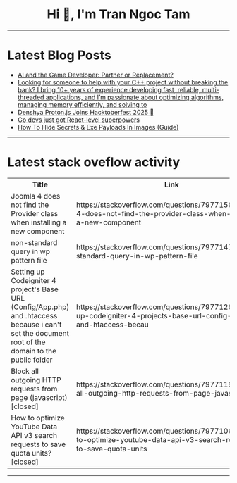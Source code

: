 <h1 align="center">Hi 👋, I'm Tran Ngoc Tam</h1>

---

# Latest Blog Posts 
<!-- BLOG-POST-LIST:START -->
- [AI and the Game Developer: Partner or Replacement?](https://dev.to/guardingpearsoftware/ai-and-the-game-developer-partner-or-replacement-59lj)
- [Looking for someone to help with your C++ project without breaking the bank? I bring 10+ years of experience developing fast, reliable, multi-threaded applications, and I’m passionate about optimizing algorithms, managing memory efficiently, and solving to](https://dev.to/tom_millan_1137ea98223207/looking-for-someone-to-help-with-your-c-project-without-breaking-the-bank-i-bring-10-years-of-2ofo)
- [Denshya Proton.js Joins Hacktoberfest 2025 🎉](https://dev.to/framemuse/denshya-protonjs-joins-hacktoberfest-2025-4ed7)
- [Go devs just got React-level superpowers](https://dev.to/derstruct/go-devs-just-got-react-level-superpowers-26kp)
- [How To Hide Secrets &amp; Exe Payloads In Images &lpar;Guide&rpar;](https://dev.to/scofieldidehen/how-to-hide-secrets-exe-payloads-in-images-guide-294k)
<!-- BLOG-POST-LIST:END -->

---

# Latest stack oveflow activity
<table>
  <tr><th>Title</th><th>Link</th></tr>
  <!-- STACKOVERFLOW:START --><tr><td>Joomla 4 does not find the Provider class when installing a new component</td><td>https://stackoverflow.com/questions/79771586/joomla-4-does-not-find-the-provider-class-when-installing-a-new-component</td></tr><tr><td>non-standard query in wp pattern file</td><td>https://stackoverflow.com/questions/79771477/non-standard-query-in-wp-pattern-file</td></tr><tr><td>Setting up Codeigniter 4 project&#39;s Base URL &lpar;Config/App.php&rpar; and .htaccess because i can&#39;t set the document root of the domain to the public folder</td><td>https://stackoverflow.com/questions/79771294/setting-up-codeigniter-4-projects-base-url-config-app-php-and-htaccess-becau</td></tr><tr><td>Block all outgoing HTTP requests from page &lpar;javascript&rpar; [closed]</td><td>https://stackoverflow.com/questions/79771194/block-all-outgoing-http-requests-from-page-javascript</td></tr><tr><td>How to optimize YouTube Data API v3 search requests to save quota units? [closed]</td><td>https://stackoverflow.com/questions/79771065/how-to-optimize-youtube-data-api-v3-search-requests-to-save-quota-units</td></tr><!-- STACKOVERFLOW:END -->
</table>

---


